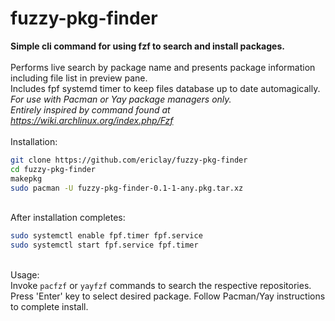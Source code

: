  # fuzzy-pkg-finder

**Simple cli command for using fzf to search and install packages.**\
 \
Performs live search by package name and presents package information including file list in preview pane. \
Includes fpf systemd timer to keep files database up to date automagically. 
  \
*For use with Pacman or Yay package managers only.*\
*Entirely inspired by command found at https://wiki.archlinux.org/index.php/Fzf* \
 \
Installation: 
```bash
git clone https://github.com/ericlay/fuzzy-pkg-finder
cd fuzzy-pkg-finder
makepkg
sudo pacman -U fuzzy-pkg-finder-0.1-1-any.pkg.tar.xz 
```
 \
After installation completes:
```bash
sudo systemctl enable fpf.timer fpf.service
sudo systemctl start fpf.service fpf.timer
```
 \
Usage: \
Invoke `pacfzf` or `yayfzf` commands to search the respective repositories. Press 'Enter' key to select desired package. Follow Pacman/Yay instructions to complete install.

